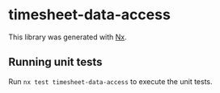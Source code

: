 # timesheet-data-access

This library was generated with [Nx](https://nx.dev).

## Running unit tests

Run `nx test timesheet-data-access` to execute the unit tests.
